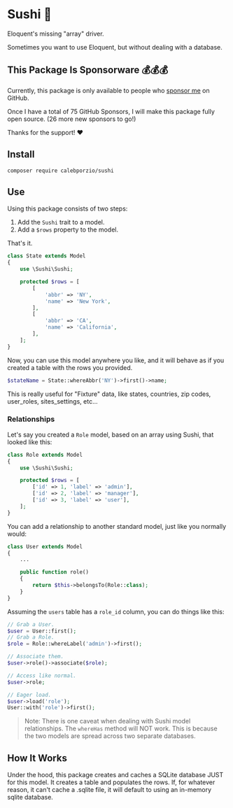# Sushi 🍣
Eloquent's missing "array" driver.

Sometimes you want to use Eloquent, but without dealing with a database.

## This Package Is Sponsorware 💰💰💰
Currently, this package is only available to people who [sponsor me](https://github.com/sponsors/calebporzio) on GitHub.

Once I have a total of 75 GitHub Sponsors, I will make this package fully open source. (26 more new sponsors to go!)

Thanks for the support! ❤️

## Install
```
composer require calebporzio/sushi
```

## Use

Using this package consists of two steps:
1. Add the `Sushi` trait to a model.
2. Add a `$rows` property to the model.

That's it.

```php
class State extends Model
{
    use \Sushi\Sushi;

    protected $rows = [
        [
            'abbr' => 'NY',
            'name' => 'New York',
        ],
        [
            'abbr' => 'CA',
            'name' => 'California',
        ],
    ];
}
```

Now, you can use this model anywhere you like, and it will behave as if you created a table with the rows you provided.
```php
$stateName = State::whereAbbr('NY')->first()->name;
```

This is really useful for "Fixture" data, like states, countries, zip codes, user_roles, sites_settings, etc...

### Relationships
Let's say you created a `Role` model, based on an array using Sushi, that looked like this:
```php
class Role extends Model
{
    use \Sushi\Sushi;

    protected $rows = [
        ['id' => 1, 'label' => 'admin'],
        ['id' => 2, 'label' => 'manager'],
        ['id' => 3, 'label' => 'user'],
    ];
}
```

You can add a relationship to another standard model, just like you normally would:
```php
class User extends Model
{
    ...

    public function role()
    {
        return $this->belongsTo(Role::class);
    }
}
```

Assuming the `users` table has a `role_id` column, you can do things like this:
```php
// Grab a User.
$user = User::first();
// Grab a Role.
$role = Role::whereLabel('admin')->first();

// Associate them.
$user->role()->associate($role);

// Access like normal.
$user->role;

// Eager load.
$user->load('role');
User::with('role')->first();
```

> Note: There is one caveat when dealing with Sushi model relationships. The `whereHas` method will NOT work. This is because the two models are spread across two separate databases.

## How It Works
Under the hood, this package creates and caches a SQLite database JUST for this model. It creates a table and populates the rows. If, for whatever reason, it can't cache a .sqlite file, it will default to using an in-memory sqlite database.
